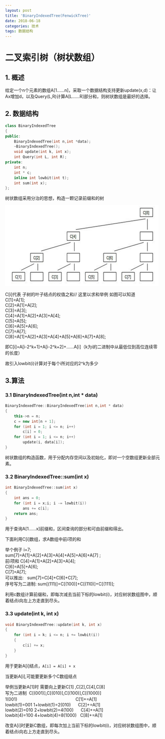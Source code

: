 ```yaml
---
layout: post
title: 'BinaryIndexedTree(FenwickTree)'
date: 2018-06-18
categories: 技术
tags: 数据结构 
---
```


# 二叉索引树（树状数组）
## 1. 概述
给定一个n个元素的数组A[1……n]，采取一个数据结构支持更新update(x,d)：让Ax增加d，以及Query(L,R)计算A[L……R]部分和，则树状数组是最好的选择。
## 2. 数据结构
``` cpp
class BinaryIndexedTree
{
public:
	BinaryIndexedTree(int n,int *data);
	~BinaryIndexedTree();
	void update(int k, int x);
	int Query(int L, int R);
private:
	int n;
	int * c;
	inline int lowbit(int t);
	int sum(int x);
};
```
树状数组采用分治的思想，构造一颗记录前缀和的树

![](/assets/img/1(a).png)

C[i]代表 子树的叶子结点的权值之和// 这里以求和举例 如图可以知道 <br/>C[1]=A[1];<br/> C[2]=A[1]+A[2];<br/> C[3]=A[3]; <br/>C[4]=A[1]+A[2]+A[3]+A[4];<br/> C[5]=A[5]; <br/>C[6]=A[5]+A[6];<br/> C[7]=A[7];<br/> C[8]=A[1]+A[2]+A[3]+A[4]+A[5]+A[6]+A[7]+A[8];

即C[i]=A[i-2^k+1]+A[i-2^k+2]+......A[i]（k为i的二进制中从最低位到高位连续零的长度）

故引入lowbit(i)计算对于每个i所对应的2^k为多少
## 3.算法
### 3.1 BinaryIndexedTree(int n,int * data)
``` cpp
BinaryIndexedTree::BinaryIndexedTree(int n,int * data)
{
	this->n = n;
	c = new int[n + 1];
	for (int i = 1; i <= n; i++)
		c[i] = 0;
	for (int i = 1; i <= n; i++)
		update(i, data[i]);
}
```

树状数组的构造函数，用于分配内存空间以及初始化，即对一个空数组更新全部元素。
### 3.2 BinaryIndexedTree::sum(int x)
``` cpp
int BinaryIndexedTree::sum(int x)
{
	int ans = 0;
	for (int i = x;i; i -= lowbit(i))
		ans += c[i];
	return ans;
}
```

用于查询A[1……x]前缀和，区间查询的部分和可由前缀和得出。

下面利用C[i]数组，求A数组中前i项的和  

举个例子 i=7; <br/>sum[7]=A[1]+A[2]+A[3]+A[4]+A[5]+A[6]+A[7] ; <br/>前i项和 C[4]=A[1]+A[2]+A[3]+A[4]; <br/>C[6]=A[5]+A[6];<br/>C[7]=A[7];<br/>可以推出:   sum[7]=C[4]+C[6]+C[7]; <br/>序号写为二进制: sum[(111)]=C[(100)]+C[(110)]+C[(111)];

利用c数组计算前缀和，即每次减去当前下标的lowbit(i)，对应树状数组图中，顺着结点i向左上方走直到尽头。
### 3.3 update(int k, int x)
``` cpp
void BinaryIndexedTree::update(int k, int x)
{
	for (int i = k; i <= n; i += lowbit(i))
	{
		c[i] += x;
	}
}
```
用于更新A[i]结点，`A[i] = A[i] + x`

当更新A[i],可能要更新多个C数组结点 

举例当更新A[1]时  需要向上更新C[1] ,C[2],C[4],C[8] <br/>写为二进制  C[(001)],C[(010)],C[(100)],C[(1000)]  <br/>1(001) 　　　　　　　　　　　　　											C[1]+=A[1]  <br/>lowbit(1)=001 1+lowbit(1)=2(010)     				C[2]+=A[1]  <br/>lowbit(2)=010 2+lowbit(2)=4(100)     	C[4]+=A[1]  <br/>lowbit(4)=100 4+lowbit(4)=8(1000)   C[8]+=A[1]

改变A[i]时更新C数组，即每次加上当前下标的lowbit(i)，对应树状数组图中，顺着结点i向右上方走直到尽头。

